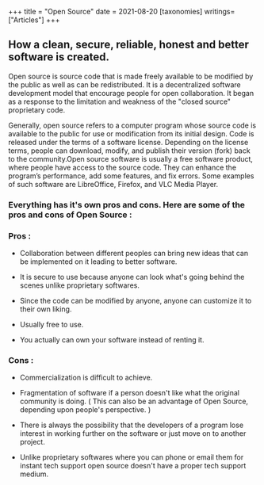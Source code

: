 +++
title = "Open Source"
date = 2021-08-20
[taxonomies]
writings=["Articles"]
+++

## How a clean, secure, reliable, honest and better software is created.

Open source is source code that is made freely available to be modified by the public as well as can be redistributed. It is a decentralized software development model that encourage people for open collaboration. It began as a response to the limitation and weakness of the "closed source" proprietary code. 

Generally, open source refers to a computer program whose source code is available to the public for use or modification from its initial design. Code is released under the terms of a software license. Depending on the license terms, people can download, modify, and publish their version (fork) back to the community.Open source software is usually a free software product, where people have access to the source code. They can enhance the program’s performance, add some features, and fix errors. Some examples of such software are LibreOffice, Firefox, and VLC Media Player.

### Everything has it's own pros and cons. Here are some of the pros and cons of Open Source :

### Pros :

* Collaboration between different peoples can bring new ideas that can be implemented on it leading to better software.

* It is secure to use because anyone can look what's going behind the scenes unlike proprietary softwares.

* Since the code can be modified by anyone, anyone can customize it to their own liking.

* Usually free to use.

* You actually can own your software instead of renting it.


### Cons :

* Commercialization is difficult to achieve.

* Fragmentation of software if a person doesn't like what the original community is doing. ( This can also be an advantage of Open Source, depending upon people's perspective. )

* There is always the possibility that the developers of a program lose interest in working further on the software or just move on to another project.

* Unlike proprietary softwares where you can phone or email them for instant tech support open source doesn't have a proper tech support medium.

